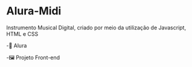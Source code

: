 # Alura-Midi
Instrumento Musical Digital, criado por meio da utilização de Javascript, HTML e CSS


-🤖 Alura


-🖼️ Projeto Front-end
